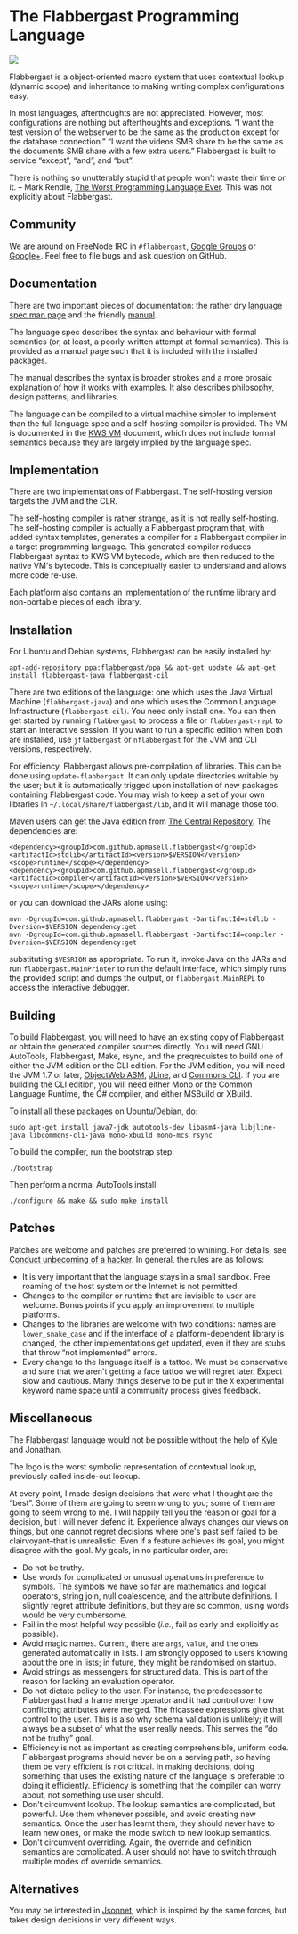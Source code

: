 # The Flabbergast Programming Language
![](https://rawgithub.com/apmasell/flabbergast/master/flabbergast.svg)

Flabbergast is a object-oriented macro system that uses contextual lookup (dynamic scope) and inheritance to making writing complex configurations easy.

In most languages, afterthoughts are not appreciated. However, most configurations are nothing but afterthoughts and exceptions. “I want the test version of the webserver to be the same as the production except for the database connection.” “I want the videos SMB share to be the same as the documents SMB share with a few extra users.” Flabbergast is built to service “except”, “and”, and “but”.

There is nothing so unutterably stupid that people won't waste their time on it. – Mark Rendle, [The Worst Programming Language Ever](http://skillsmatter.com/skillscasts/6088-the-worst-programming-language-ever). This was not explicitly about Flabbergast.

## Community

We are around on FreeNode IRC in `#flabbergast`, [Google Groups](https://groups.google.com/forum/#!forum/flabbergast-users) or [Google+](https://plus.google.com/communities/103010827049942376743). Feel free to file bugs and ask question on GitHub.

## Documentation

There are two important pieces of documentation: the rather dry [language spec man page](flabbergast_language.7) and the friendly [manual](flabbergast-manual.md).

The language spec describes the syntax and behaviour with formal semantics (or, at least, a poorly-written attempt at formal semantics). This is provided as a manual page such that it is included with the installed packages.

The manual describes the syntax is broader strokes and a more prosaic explanation of how it works with examples. It also describes philosophy, design patterns, and libraries.

The language can be compiled to a virtual machine simpler to implement than the full language spec and a self-hosting compiler is provided. The VM is documented in the [KWS VM](kws-vm.md) document, which does not include formal semantics because they are largely implied by the language spec.

## Implementation
There are two implementations of Flabbergast. The self-hosting version targets the JVM and the CLR.

The self-hosting compiler is rather strange, as it is not really self-hosting. The self-hosting compiler is actually a Flabbergast program that, with added syntax templates, generates a compiler for a Flabbergast compiler in a target programming language. This generated compiler reduces Flabbergast syntax to KWS VM bytecode, which are then reduced to the native VM's bytecode. This is conceptually easier to understand and allows more code re-use.

Each platform also contains an implementation of the runtime library and non-portable pieces of each library.

## Installation
For Ubuntu and Debian systems, Flabbergast can be easily installed by:

    apt-add-repository ppa:flabbergast/ppa && apt-get update && apt-get install flabbergast-java flabbergast-cil

There are two editions of the language: one which uses the Java Virtual Machine (`flabbergast-java`) and one which uses the Common Language Infrastructure (`flabbergast-cil`). You need only install one. You can then get started by running `flabbergast` to process a file or `flabbergast-repl` to start an interactive session. If you want to run a specific edition when both are installed, use `jflabbergast` or `nflabbergast` for the JVM and CLI versions, respectively.

For efficiency, Flabbergast allows pre-compilation of libraries. This can be done using `update-flabbergast`. It can only update directories writable by the user; but it is automatically trigged upon installation of new packages containing Flabbergast code. You may wish to keep a set of your own libraries in `~/.local/share/flabbergast/lib`, and it will manage those too.

Maven users can get the Java edition from [The Central Repository](http://search.maven.org/#search|ga|1|g%3A%22com.github.apmasell.flabbergast%22). The dependencies are:

    <dependency><groupId>com.github.apmasell.flabbergast</groupId><artifactId>stdlib</artifactId><version>$VERSION</version><scope>runtime</scope></dependency>
    <dependency><groupId>com.github.apmasell.flabbergast</groupId><artifactId>compiler</artifactId><version>$VERSION</version><scope>runtime</scope></dependency>

or you can download the JARs alone using:

    mvn -DgroupId=com.github.apmasell.flabbergast -DartifactId=stdlib -Dversion=$VERSION dependency:get
    mvn -DgroupId=com.github.apmasell.flabbergast -DartifactId=compiler -Dversion=$VERSION dependency:get

substituting `$VESRION` as appropriate. To run it, invoke Java on the JARs and run `flabbergast.MainPrinter` to run the default interface, which simply runs the provided script and dumps the output, or `flabbergast.MainREPL` to access the interactive debugger.

## Building
To build Flabbergast, you will need to have an existing copy of Flabbergast or obtain the generated compiler sources directly. You will need GNU AutoTools, Flabbergast, Make, rsync, and the preqrequistes to build one of either the JVM edition or the CLI edition. For the JVM edition, you will need the JVM 1.7 or later, [ObjectWeb ASM](http://asm.ow2.org), [JLine](http://jline.sourceforge.net/), and [Commons CLI](https://commons.apache.org/cli/). If you are building the CLI edition, you will need either Mono or the Common Language Runtime, the C# compiler, and either MSBuild or XBuild.

To install all these packages on Ubuntu/Debian, do:

    sudo apt-get install java7-jdk autotools-dev libasm4-java libjline-java libcommons-cli-java mono-xbuild mono-mcs rsync

To build the compiler, run the bootstrap step:

    ./bootstrap

Then perform a normal AutoTools install:

    ./configure && make && sudo make install

## Patches
Patches are welcome and patches are preferred to whining. For details, see [Conduct unbecoming of a hacker](http://sealedabstract.com/rants/conduct-unbecoming-of-a-hacker/). In general, the rules are as follows:

- It is very important that the language stays in a small sandbox. Free roaming of the host system or the Internet is not permitted.
- Changes to the compiler or runtime that are invisible to user are welcome. Bonus points if you apply an improvement to multiple platforms.
- Changes to the libraries are welcome with two conditions: names are `lower_snake_case` and if the interface of a platform-dependent library is changed, the other implementations get updated, even if they are stubs that throw “not implemented” errors.
- Every change to the language itself is a tattoo. We must be conservative and sure that we aren't getting a face tattoo we will regret later. Expect slow and cautious. Many things deserve to be put in the `X` experimental keyword name space until a community process gives feedback.

## Miscellaneous
The Flabbergast language would not be possible without the help of [Kyle](https://github.com/edarc) and Jonathan.

The logo is the worst symbolic representation of contextual lookup, previously called inside-out lookup.

At every point, I made design decisions that were what I thought are the “best”. Some of them are going to seem wrong to you; some of them are going to seem wrong to me. I will happily tell you the reason or goal for a decision, but I will never defend it. Experience always changes our views on things, but one cannot regret decisions where one's past self failed to be clairvoyant–that is unrealistic. Even if a feature achieves its goal, you might disagree with the goal. My goals, in no particular order, are:

- Do not be truthy.
- Use words for complicated or unusual operations in preference to symbols. The symbols we have so far are mathematics and logical operators, string join, null coalescence, and the attribute definitions. I slightly regret attribute definitions, but they are so common, using words would be very cumbersome.
- Fail in the most helpful way possible (_i.e._, fail as early and explicitly as possible).
- Avoid magic names. Current, there are `args`, `value`, and the ones generated automatically in lists. I am strongly opposed to users knowing about the one in lists; in future, they might be randomised on startup.
- Avoid strings as messengers for structured data. This is part of the reason for lacking an evaluation operator.
- Do not dictate policy to the user. For instance, the predecessor to Flabbergast had a frame merge operator and it had control over how conflicting attributes were merged. The fricassée expressions give that control to the user. This is also why schema validation is unlikely; it will always be a subset of what the user really needs. This serves the “do not be truthy” goal.
- Efficiency is not as important as creating comprehensible, uniform code. Flabbergast programs should never be on a serving path, so having them be very efficient is not critical. In making decisions, doing something that uses the existing nature of the language is preferable to doing it efficiently. Efficiency is something that the compiler can worry about, not something use user should.
- Don't circumvent lookup. The lookup semantics are complicated, but powerful. Use them whenever possible, and avoid creating new semantics. Once the user has learnt them, they should never have to learn new ones, or make the mode switch to new lookup semantics.
- Don't circumvent overriding. Again, the override and definition semantics are complicated. A user should not have to switch through multiple modes of override semantics.

## Alternatives
You may be interested in [Jsonnet](http://google.github.io/jsonnet/doc/), which is inspired by the same forces, but takes design decisions in very different ways.
